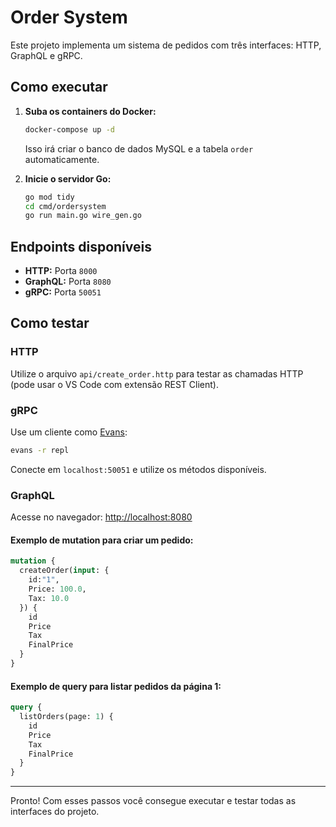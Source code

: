 # Order System

Este projeto implementa um sistema de pedidos com três interfaces: HTTP, GraphQL e gRPC.

## Como executar

1. **Suba os containers do Docker:**
   ```sh
   docker-compose up -d
   ```
   Isso irá criar o banco de dados MySQL e a tabela `order` automaticamente.

2. **Inicie o servidor Go:**
   ```sh
   go mod tidy
   cd cmd/ordersystem
   go run main.go wire_gen.go
   ```

## Endpoints disponíveis

- **HTTP:** Porta `8000`
- **GraphQL:** Porta `8080`
- **gRPC:** Porta `50051`

## Como testar

### HTTP

Utilize o arquivo `api/create_order.http` para testar as chamadas HTTP (pode usar o VS Code com extensão REST Client).

### gRPC

Use um cliente como [Evans](https://github.com/ktr0731/evans):

```sh
evans -r repl
```
Conecte em `localhost:50051` e utilize os métodos disponíveis.

### GraphQL

Acesse no navegador: [http://localhost:8080](http://localhost:8080)

#### Exemplo de mutation para criar um pedido:

```graphql
mutation {
  createOrder(input: {
    id:"1",
    Price: 100.0,
    Tax: 10.0
  }) {
    id
    Price
    Tax
    FinalPrice
  }
}
```

#### Exemplo de query para listar pedidos da página 1:

```graphql
query {
  listOrders(page: 1) {
    id
    Price
    Tax
    FinalPrice
  }
}
```

---

Pronto! Com esses passos você consegue executar e testar todas as interfaces do projeto.
